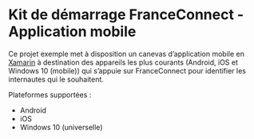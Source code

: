 # Kit de démarrage FranceConnect - Application mobile #

Ce projet exemple met à disposition un canevas d’application mobile en [Xamarin](http://www.dotnetfoundation.org/xamarin.mobile "Xamarin.Mobile") à destination des appareils les plus courants (Android, iOS et Windows 10 (mobile)) qui s’appuie sur FranceConnect pour identifier les internautes qui le souhaitent. 

Plateformes supportées :
- Android
- iOS
- Windows 10 (universelle)

